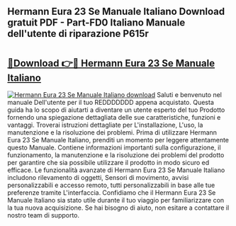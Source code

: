 ## Hermann Eura 23 Se Manuale Italiano Download gratuit PDF - Part-FD0 Italiano Manuale dell'utente di riparazione P615r

# <h2><a href="http://dfa4cn8.blite.top/?on=Hermann+Eura+23+Se+Manuale+Italiano">🔗Download 👉🔴 Hermann Eura 23 Se Manuale Italiano</a></h2>

[![Hermann Eura 23 Se Manuale Italiano download](https://i.imgur.com/lujVjoI.png)](http://dfa4cn8.blite.top/?on=Hermann+Eura+23+Se+Manuale+Italiano)
Saluti e benvenuto nel manuale Dell'utente per il tuo REDDDDDDD appena acquistato. Questa guida ha lo scopo di aiutarti a diventare un utente esperto del tuo Prodotto fornendo una spiegazione dettagliata delle sue caratteristiche, funzioni e vantaggi. Troverai istruzioni dettagliate per L'installazione, L'uso, la manutenzione e la risoluzione dei problemi. Prima di utilizzare Hermann Eura 23 Se Manuale Italiano, prenditi un momento per leggere attentamente questo Manuale. Contiene informazioni importanti sulla configurazione, il funzionamento, la manutenzione e la risoluzione dei problemi del prodotto per garantire che sia possibile utilizzare il prodotto in modo sicuro ed efficace. Le funzionalità avanzate di Hermann Eura 23 Se Manuale Italiano includono rilevamento di oggetti, Sensori di movimento, avvisi personalizzabili e accesso remoto, tutti personalizzabili in base alle tue preferenze tramite L'interfaccia. Confidiamo che il Hermann Eura 23 Se Manuale Italiano sia stato utile durante il tuo viaggio per familiarizzare con la tua nuova acquisizione. Se hai bisogno di aiuto, non esitare a contattare il nostro team di supporto.
